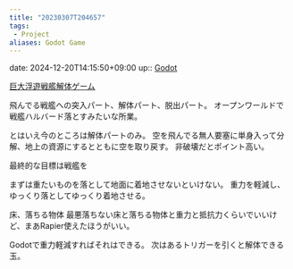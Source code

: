 ```yaml
---
title: "20230307T204657"
tags:
 - Project
aliases: Godot Game
---
```


date: 2024-12-20T14:15:50+09:00
up:: [Godot](../Bar/App/Godot.md)

[巨大浮遊戦艦解体ゲーム](../Info/巨大浮遊戦艦解体ゲーム.md)

飛んでる戦艦への突入パート、解体パート、脱出パート。
オープンワールドで戦艦ハルバード落とすみたいな所業。

とはいえ今のところは解体パートのみ。
空を飛んでる無人要塞に単身入って分解、地上の資源にするとともに空を取り戻す。
非破壊だとポイント高い。

最終的な目標は戦艦を

まずは重たいものを落として地面に着地させないといけない。
重力を軽減し、ゆっくり落としてゆっくり着地させる。

床、落ちる物体
最悪落ちない床と落ちる物体と重力と抵抗力くらいでいいけど、まあRapier使えたほうがいい。

Godotで重力軽減すればそれはできる。
次はあるトリガーを引くと解体できる玉。
